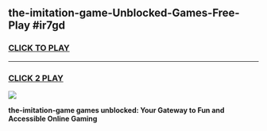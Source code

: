
## the-imitation-game-Unblocked-Games-Free-Play #ir7gd
<h3>
<a href="https://us.freeplayer.one?title=the-imitation-game&ref=9M">CLICK TO PLAY</a></h3>
<hr>

<h3>
<a href="https://us.freeplayer.one?title=the-imitation-game&ref=9M">CLICK 2 PLAY</a>
  
</h3>

<a href="https://us.freeplayer.one?title=the-imitation-game&ref=9M"><img src="https://clearcache.store/games.png"></a>


**the-imitation-game games unblocked: Your Gateway to Fun and Accessible Online Gaming**
